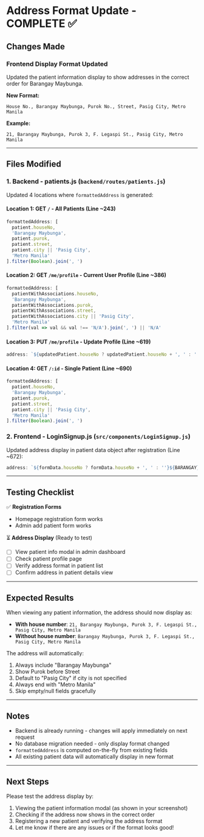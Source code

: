 # Address Format Update - COMPLETE ✅

## Changes Made

### Frontend Display Format Updated
Updated the patient information display to show addresses in the correct order for Barangay Maybunga.

**New Format:**
```
House No., Barangay Maybunga, Purok No., Street, Pasig City, Metro Manila
```

**Example:**
```
21, Barangay Maybunga, Purok 3, F. Legaspi St., Pasig City, Metro Manila
```

---

## Files Modified

### 1. **Backend - patients.js** (`backend/routes/patients.js`)
Updated 4 locations where `formattedAddress` is generated:

#### Location 1: GET `/` - All Patients (Line ~243)
```javascript
formattedAddress: [
  patient.houseNo,
  'Barangay Maybunga',
  patient.purok,
  patient.street,
  patient.city || 'Pasig City',
  'Metro Manila'
].filter(Boolean).join(', ')
```

#### Location 2: GET `/me/profile` - Current User Profile (Line ~386)
```javascript
formattedAddress: [
  patientWithAssociations.houseNo,
  'Barangay Maybunga',
  patientWithAssociations.purok,
  patientWithAssociations.street,
  patientWithAssociations.city || 'Pasig City',
  'Metro Manila'
].filter(val => val && val !== 'N/A').join(', ') || 'N/A'
```

#### Location 3: PUT `/me/profile` - Update Profile (Line ~619)
```javascript
address: `${updatedPatient.houseNo ? updatedPatient.houseNo + ', ' : ''}Barangay Maybunga, ${updatedPatient.purok ? updatedPatient.purok + ', ' : ''}${updatedPatient.street ? updatedPatient.street + ', ' : ''}${updatedPatient.city || 'Pasig City'}, Metro Manila`
```

#### Location 4: GET `/:id` - Single Patient (Line ~690)
```javascript
formattedAddress: [
  patient.houseNo,
  'Barangay Maybunga',
  patient.purok,
  patient.street,
  patient.city || 'Pasig City',
  'Metro Manila'
].filter(Boolean).join(', ')
```

### 2. **Frontend - LoginSignup.js** (`src/components/LoginSignup.js`)
Updated address display in patient data object after registration (Line ~672):

```javascript
address: `${formData.houseNo ? formData.houseNo + ', ' : ''}${BARANGAY}, ${formData.purok ? formData.purok + ', ' : ''}${formData.street ? formData.street + ', ' : ''}${CITY}, ${REGION}`
```

---

## Testing Checklist

✅ **Registration Forms**
- Homepage registration form works
- Admin add patient form works

⏳ **Address Display** (Ready to test)
- [ ] View patient info modal in admin dashboard
- [ ] Check patient profile page
- [ ] Verify address format in patient list
- [ ] Confirm address in patient details view

---

## Expected Results

When viewing any patient information, the address should now display as:
- **With house number**: `21, Barangay Maybunga, Purok 3, F. Legaspi St., Pasig City, Metro Manila`
- **Without house number**: `Barangay Maybunga, Purok 3, F. Legaspi St., Pasig City, Metro Manila`

The address will automatically:
1. Always include "Barangay Maybunga"
2. Show Purok before Street
3. Default to "Pasig City" if city is not specified
4. Always end with "Metro Manila"
5. Skip empty/null fields gracefully

---

## Notes

- Backend is already running - changes will apply immediately on next request
- No database migration needed - only display format changed
- `formattedAddress` is computed on-the-fly from existing fields
- All existing patient data will automatically display in new format

---

## Next Steps

Please test the address display by:
1. Viewing the patient information modal (as shown in your screenshot)
2. Checking if the address now shows in the correct order
3. Registering a new patient and verifying the address format
4. Let me know if there are any issues or if the format looks good!
